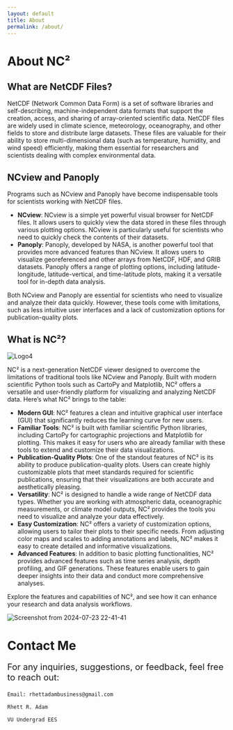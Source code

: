 ```yaml
---
layout: default
title: About
permalink: /about/
---
```


# About NC²

## What are NetCDF Files?

NetCDF (Network Common Data Form) is a set of software libraries and self-describing, machine-independent data formats that support the creation, access, and sharing of array-oriented scientific data. NetCDF files are widely used in climate science, meteorology, oceanography, and other fields to store and distribute large datasets. These files are valuable for their ability to store multi-dimensional data (such as temperature, humidity, and wind speed) efficiently, making them essential for researchers and scientists dealing with complex environmental data.

## NCview and Panoply

Programs such as NCview and Panoply have become indispensable tools for scientists working with NetCDF files.

- **NCview**: NCview is a simple yet powerful visual browser for NetCDF files. It allows users to quickly view the data stored in these files through various plotting options. NCview is particularly useful for scientists who need to quickly check the contents of their datasets.
- **Panoply**: Panoply, developed by NASA, is another powerful tool that provides more advanced features than NCview. It allows users to visualize georeferenced and other arrays from NetCDF, HDF, and GRIB datasets. Panoply offers a range of plotting options, including latitude-longitude, latitude-vertical, and time-latitude plots, making it a versatile tool for in-depth data analysis.

Both NCview and Panoply are essential for scientists who need to visualize and analyze their data quickly. However, these tools come with limitations, such as less intuitive user interfaces and a lack of customization options for publication-quality plots.

## What is NC²?

![Logo4](https://github.com/user-attachments/assets/377cbe6b-5433-42c3-94a3-8f8b73f4ee7f)

NC² is a next-generation NetCDF viewer designed to overcome the limitations of traditional tools like NCview and Panoply. Built with modern scientific Python tools such as CartoPy and Matplotlib, NC² offers a versatile and user-friendly platform for visualizing and analyzing NetCDF data. Here’s what NC² brings to the table:

- **Modern GUI**: NC² features a clean and intuitive graphical user interface (GUI) that significantly reduces the learning curve for new users. 
- **Familiar Tools**: NC² is built with familiar scientific Python libraries, including CartoPy for cartographic projections and Matplotlib for plotting. This makes it easy for users who are already familiar with these tools to extend and customize their data visualizations.
- **Publication-Quality Plots**: One of the standout features of NC² is its ability to produce publication-quality plots. Users can create highly customizable plots that meet standards required for scientific publications, ensuring that their visualizations are both accurate and aesthetically pleasing.
- **Versatility**: NC² is designed to handle a wide range of NetCDF data types. Whether you are working with atmospheric data, oceanographic measurements, or climate model outputs, NC² provides the tools you need to visualize and analyze your data effectively.
- **Easy Customization**: NC² offers a variety of customization options, allowing users to tailor their plots to their specific needs. From adjusting color maps and scales to adding annotations and labels, NC² makes it easy to create detailed and informative visualizations.
- **Advanced Features**: In addition to basic plotting functionalities, NC² provides advanced features such as time series analysis, depth profiling, and GIF generations. These features enable users to gain deeper insights into their data and conduct more comprehensive analyses.

Explore the features and capabilities of NC², and see how it can enhance your research and data analysis workflows.

![Screenshot from 2024-07-23 22-41-41](https://github.com/user-attachments/assets/6a7d6af4-5c5b-495b-92e0-08599935cb88)

# Contact Me

<p style="font-size: 20px;">
For any inquiries, suggestions, or feedback, feel free to reach out:
</p>

```sh
Email: rhettadambusiness@gmail.com

Rhett R. Adam

VU Undergrad EES
```